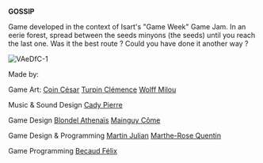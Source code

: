 **GOSSIP**

Game developed in the context of Isart's "Game Week" Game Jam.
In an eerie forest, spread between the seeds minyons (the seeds) until you reach the last one.
Was it the best route ? Could you have done it another way ?

![VAeDfC-1](https://github.com/user-attachments/assets/697cce9d-a816-424b-a276-0be93b30b4ba)

Made by:

  Game Art:
   [Coin César](mailto:c.coin@student.isartdigital.com)
   [Turpin Clémence](mailto:c.turpin@student.isartdigital.com)
   [Wolff Milou](mailto:m.wolff@student.isartdigital.com)

  Music & Sound Design
   [Cady Pierre](mailto:p.cady@student.isartdigital.com)

  Game Design
   [Blondel Athenaïs](mailto:a.blondel@student.isartdigital.com)
   [Mainguy Côme](mailto:c.mainguy@student.isartdigital.com)

  Game Design & Programming
   [Martin Julian](mailto:j.martin@student.isartdigital.com)
   [Marthe-Rose Quentin](mailto:q.martherose@student.isartdigital.com)

  Game Programming
   [Becaud Félix](mailto:felix.becaud@gmail.com)
